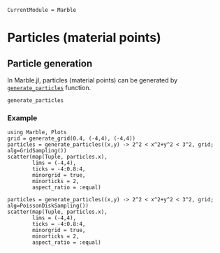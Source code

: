 ```@meta
CurrentModule = Marble
```

# Particles (material points)

## Particle generation

In Marble.jl, particles (material points) can be generated by [`generate_particles`](@ref) function.

```@docs
generate_particles
```

### Example

```@example particle
using Marble, Plots
grid = generate_grid(0.4, (-4,4), (-4,4))
particles = generate_particles((x,y) -> 2^2 < x^2+y^2 < 3^2, grid; alg=GridSampling())
scatter(map(Tuple, particles.x),
        lims = (-4,4),
        ticks = -4:0.8:4,
        minorgrid = true,
        minorticks = 2,
        aspect_ratio = :equal)
```

```@example particle
particles = generate_particles((x,y) -> 2^2 < x^2+y^2 < 3^2, grid; alg=PoissonDiskSampling())
scatter(map(Tuple, particles.x),
        lims = (-4,4),
        ticks = -4:0.8:4,
        minorgrid = true,
        minorticks = 2,
        aspect_ratio = :equal)
```
